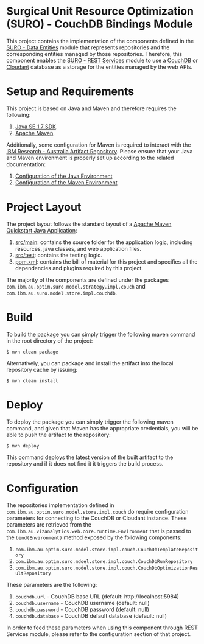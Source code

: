 Surgical Unit Resource Optimization (SURO) - CouchDB Bindings Module
====================================================================

This project contains the implementation of the components defined in the [SURO - Data Entities](../../tree/master/suro-oaas-model/README.md) module that represents repositories and the corresponding entities managed by those repositories. Therefore, this component enables the [SURO - REST Services](../../tree/master/suro-oaas-api/README.md) module to use a [CouchDB](http://couchdb.apache.org) or [Cloudant](https://cloudant.com) database as a storage for the entities managed by the web APIs.


Setup and Requirements
======================

This project is based on Java and Maven and therefore requires the following:

1. [Java SE 1.7 SDK](http://www.oracle.com/technetwork/java/javase/downloads/jdk7-downloads-1880260.html).
2. [Apache Maven](https://maven.apache.org).

Additionally, some configuration for Maven is required to interact with the [IBM Research - Australia Artifact Repository](https://mrlartifacts.sl.cloud9.ibm.com). Please ensure that your Java and Maven environment is properly set up according to the related documentation:

1. [Configuration of the Java Environment](https://mrlartifacts.sl.cloud9.ibm.com/ssl.shtml)
2. [Configuration of the Maven Environment](https://mrlartifacts.sl.cloud9.ibm.com/repository.shtml)

Project Layout
==============

The project layout follows the standard layout of a [Apache Maven Quickstart Java Application](http://maven.apache.org/archetypes/maven-archetype-quickstart/):

1. [src/main](../../tree/master/suro-oaas-couch/src/main): contains the source folder for the application logic, including resources, java classes, and web application files.
2. [src/test](../../tree/master/suro-oaas-couch/src/test): contains the testing logic.
3. [pom.xml](../../tree/master/suro-oaas-couch/pom.xml): contains the bill of material for this project and specifies all the dependencies and plugins required by this project.
 
The majority of the components are defined under the packages `com.ibm.au.optim.suro.model.strategy.impl.couch` and `com.ibm.au.suro.model.store.impl.couchdb`.

Build
=====

To build the package you can simply trigger the following maven command in the root directory of the project:

    $ mvn clean package
    
Alternatively, you can package and install the artifact into the local repository cache by issuing:

    $ mvn clean install

Deploy
======

To deploy the package you can simply trigger the following maven command, and given that Maven has the appropriate credentials, you will be able to push the artifact to the repository:

    $ mvn deploy
    
This command deploys the latest version of the built artifact to the repository and if it does not find it it triggers the build process.


Configuration
=============

The repositories implementation defined in `com.ibm.au.optim.suro.model.store.impl.couch` do require configuration parameters for connecting to the CouchDB or Cloudant instance. These
parameters are retrieved from the `com.ibm.au.vizanalytics.web.core.runtime.Environment` that is passed to the `bind(Environment)` method exposed by the following components:

1. `com.ibm.au.optim.suro.model.store.impl.couch.CouchDbTemplateRepository`
2. `com.ibm.au.optim.suro.mdoel.store.impl.couch.CouchDbRunRepository`
3. `com.ibm.au.optim.suro.model.store.impl.couch.CouchDbOptimizationResultRepository`

These parameters are the following:

1. `couchdb.url` - CouchDB base URL (default: http://localhost:5984)
2. `couchdb.username` - CouchDB username (default:  null)
3. `couchdb.password` - CouchDB password (default:  null)
4. `couchdb.database` - CouchDB default database (default: null)

In order to feed these parameters when using this component through REST Services module, please refer to the configuration section of that project.

